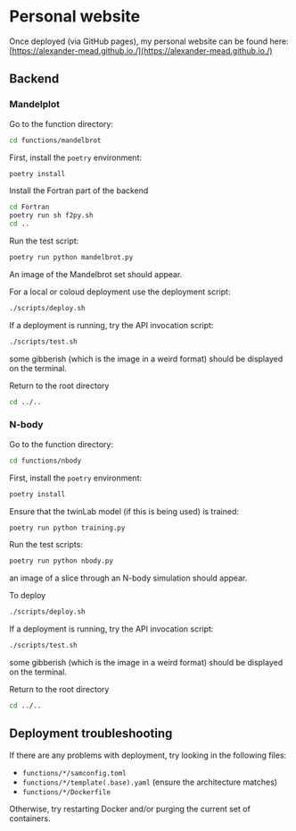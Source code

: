 # Personal website

Once deployed (via GitHub pages), my personal website can be found here:
[https://alexander-mead.github.io./](https://alexander-mead.github.io./)

## Backend

### Mandelplot

Go to the function directory:

```sh
cd functions/mandelbrot
```

First, install the `poetry` environment:

```sh
poetry install
```

Install the Fortran part of the backend

```sh
cd Fortran
poetry run sh f2py.sh
cd ..
```

Run the test script:

```sh
poetry run python mandelbrot.py
```

An image of the Mandelbrot set should appear.

For a local or coloud deployment use the deployment script:

```sh
./scripts/deploy.sh
```

If a deployment is running, try the API invocation script:

```sh
./scripts/test.sh
```

some gibberish (which is the image in a weird format) should be displayed on the
terminal.

Return to the root directory

```sh
cd ../..
```

### N-body

Go to the function directory:

```sh
cd functions/nbody
```

First, install the `poetry` environment:

```sh
poetry install
```

Ensure that the twinLab model (if this is being used) is trained:

```sh
poetry run python training.py
```

Run the test scripts:

```sh
poetry run python nbody.py
```

an image of a slice through an N-body simulation should appear.

To deploy

```sh
./scripts/deploy.sh
```

If a deployment is running, try the API invocation script:

```sh
./scripts/test.sh
```

some gibberish (which is the image in a weird format) should be displayed on the
terminal.

Return to the root directory

```sh
cd ../..
```

## Deployment troubleshooting

If there are any problems with deployment, try looking in the following files:

- `functions/*/samconfig.toml`
- `functions/*/template(.base).yaml` (ensure the architecture matches)
- `functions/*/Dockerfile`

Otherwise, try restarting Docker and/or purging the current set of containers.
